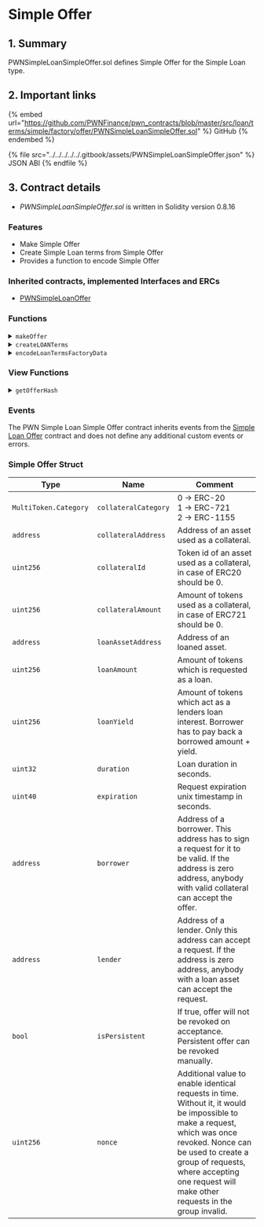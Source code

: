 # Simple Offer

## 1. Summary

PWNSimpleLoanSimpleOffer.sol defines Simple Offer for the Simple Loan type.

## 2. Important links

{% embed url="https://github.com/PWNFinance/pwn_contracts/blob/master/src/loan/terms/simple/factory/offer/PWNSimpleLoanSimpleOffer.sol" %}
GitHub
{% endembed %}

{% file src="../../../../../.gitbook/assets/PWNSimpleLoanSimpleOffer.json" %}
JSON ABI
{% endfile %}

## 3. Contract details

* _PWNSimpleLoanSimpleOffer.sol_ is written in Solidity version 0.8.16

### Features

* Make Simple Offer
* Create Simple Loan terms from Simple Offer
* Provides a function to encode Simple Offer

### Inherited contracts, implemented Interfaces and ERCs

* [PWNSimpleLoanOffer](./)

### Functions

<details>

<summary><code>makeOffer</code></summary>

#### Overview

Make an on-chain simple offer.

This function takes one argument supplied by the caller:

* `Offer calldata`**`offer`** - Offer struct with the simple offer parameters

#### Implementation

```solidity
function makeOffer(Offer calldata offer) external {
    _makeOffer(getOfferHash(offer), offer.lender);
}
```

</details>

<details>

<summary><code>createLOANTerms</code></summary>

#### Overview

Builds simple loan terms from given data.

This function takes three arguments supplied by the loan type:

* `address`**`caller`** - The caller of the `createLoan` function on the Loan contract
* `bytes calldata`**`factoryData`** - Encoded data for the Loan Terms factory
* `bytes calldata`**`signature`** - Singed loan factory data

#### Implementation

```solidity
function createLOANTerms(
    address caller,
    bytes calldata factoryData,
    bytes calldata signature
) external override onlyActiveLoan returns (PWNLOANTerms.Simple memory loanTerms) {

    Offer memory offer = abi.decode(factoryData, (Offer));
    bytes32 offerHash = getOfferHash(offer);

    address lender = offer.lender;
    address borrower = caller;

    // Check that offer has been made via on-chain tx, EIP-1271 or signed off-chain
    if (offersMade[offerHash] == false)
        if (PWNSignatureChecker.isValidSignatureNow(lender, offerHash, signature) == false)
            revert InvalidSignature();

    // Check valid offer
    if (offer.expiration != 0 && block.timestamp >= offer.expiration)
        revert OfferExpired();

    if (revokedOfferNonce.isNonceRevoked(lender, offer.nonce) == true)
        revert NonceAlreadyRevoked();

    if (offer.borrower != address(0))
        if (borrower != offer.borrower)
            revert CallerIsNotStatedBorrower(offer.borrower);

    if (offer.duration < MIN_LOAN_DURATION)
        revert InvalidDuration();

    // Prepare collateral and loan asset
    MultiToken.Asset memory collateral = MultiToken.Asset({
        category: offer.collateralCategory,
        assetAddress: offer.collateralAddress,
        id: offer.collateralId,
        amount: offer.collateralAmount
    });
    MultiToken.Asset memory loanAsset = MultiToken.Asset({
        category: MultiToken.Category.ERC20,
        assetAddress: offer.loanAssetAddress,
        id: 0,
        amount: offer.loanAmount
    });

    // Create loan object
    loanTerms = PWNLOANTerms.Simple({
        lender: lender,
        borrower: borrower,
        expiration: uint40(block.timestamp) + offer.duration,
        collateral: collateral,
        asset: loanAsset,
        loanRepayAmount: offer.loanAmount + offer.loanYield
    });

    // Revoke offer if not persistent
    if (!offer.isPersistent)
        revokedOfferNonce.revokeNonce(lender, offer.nonce);
}
```

</details>

<details>

<summary><code>encodeLoanTermsFactoryData</code></summary>

#### Overview

Returns encoded input data for the loan terms factory (inherited by this contract).

This function takes one argument supplied by the caller:

* `Offer memory`**`offer`** - Simple offer struct to encode

#### Implementation

```solidity
function encodeLoanTermsFactoryData(Offer memory offer) external pure returns (bytes memory) {
    return abi.encode(offer);
}
```

</details>

### View Functions

<details>

<summary><code>getOfferHash</code></summary>

#### Overview

Returns a simple offer hash according to [EIP-712](https://eips.ethereum.org/EIPS/eip-712).

This function takes one argument supplied by the caller:

* `Offer memory`**`offer`** - Simple offer struct to get hash of

#### Implementation

```solidity
function getOfferHash(Offer memory offer) public view returns (bytes32) {
    return keccak256(abi.encodePacked(
        hex"1901",
        DOMAIN_SEPARATOR,
        keccak256(abi.encodePacked(
            OFFER_TYPEHASH,
            abi.encode(offer)
        ))
    ));
}
```

</details>

### Events

The PWN Simple Loan Simple Offer contract inherits events from the [Simple Loan Offer](./) contract and does not define any additional custom events or errors.

### Simple Offer Struct

<table><thead><tr><th width="157.09421454876235">Type</th><th width="146.45656287647148">Name</th><th>Comment</th></tr></thead><tbody><tr><td><code>MultiToken.Category</code></td><td><code>collateralCategory</code></td><td>0 -> ERC-20<br>1 -> ERC-721<br>2 -> ERC-1155</td></tr><tr><td><code>address</code></td><td><code>collateralAddress</code></td><td>Address of an asset used as a collateral.</td></tr><tr><td><code>uint256</code></td><td><code>collateralId</code></td><td>Token id of an asset used as a collateral, in case of ERC20 should be 0.</td></tr><tr><td><code>uint256</code></td><td><code>collateralAmount</code></td><td>Amount of tokens used as a collateral, in case of ERC721 should be 0.</td></tr><tr><td><code>address</code></td><td><code>loanAssetAddress</code></td><td>Address of an loaned asset.</td></tr><tr><td><code>uint256</code></td><td><code>loanAmount</code></td><td>Amount of tokens which is requested as a loan.</td></tr><tr><td><code>uint256</code></td><td><code>loanYield</code></td><td>Amount of tokens which act as a lenders loan interest. Borrower has to pay back a borrowed amount + yield.</td></tr><tr><td><code>uint32</code></td><td><code>duration</code></td><td>Loan duration in seconds.</td></tr><tr><td><code>uint40</code></td><td><code>expiration</code></td><td>Request expiration unix timestamp in seconds.</td></tr><tr><td><code>address</code></td><td><code>borrower</code></td><td>Address of a borrower. This address has to sign a request for it to be valid. If the address is zero address, anybody with valid collateral can accept the offer.</td></tr><tr><td><code>address</code></td><td><code>lender</code></td><td>Address of a lender. Only this address can accept a request. If the address is zero address, anybody with a loan asset can accept the request.</td></tr><tr><td><code>bool</code></td><td><code>isPersistent</code></td><td>If true, offer will not be revoked on acceptance. Persistent offer can be revoked manually.</td></tr><tr><td><code>uint256</code></td><td><code>nonce</code></td><td>Additional value to enable identical requests in time. Without it, it would be impossible to make a request, which was once revoked. Nonce can be used to create a group of requests, where accepting one request will make other requests in the group invalid.</td></tr></tbody></table>
